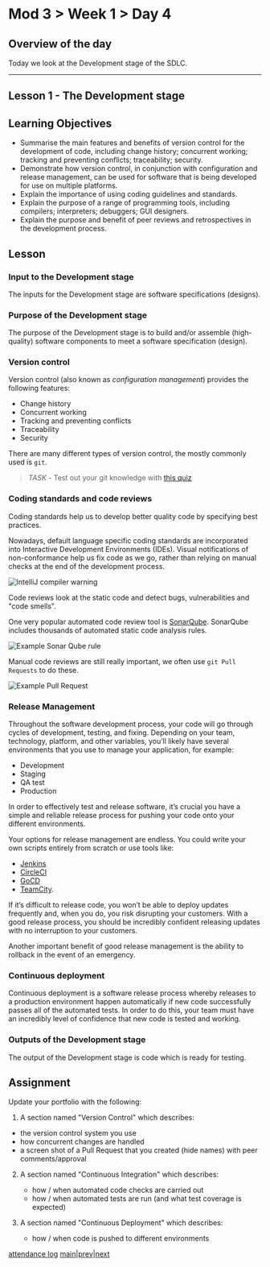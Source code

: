 # Mod 3 > Week 1 > Day 4

## Overview of the day

Today we look at the Development stage of the SDLC.

----
## Lesson 1 - The Development stage

## Learning Objectives

*   Summarise the main features and benefits of version control for the development of code, including change history; concurrent working; tracking and preventing conflicts; traceability; security.
*   Demonstrate how version control, in conjunction with configuration and release management, can be used for software that is being developed for use on multiple platforms.
*   Explain the importance of using coding guidelines and standards.
*   Explain the purpose of a range of programming tools, including compilers; interpreters; debuggers; GUI designers.
*   Explain the purpose and benefit of peer reviews and retrospectives in the development process.

## Lesson

### Input to the Development stage
The inputs for the Development stage are software specifications (designs). 

### Purpose of the Development stage
The purpose of the Development stage is to build and/or assemble (high-quality) software components to meet a software specification (design).

### Version control
Version control (also known as _configuration management_) provides the following features:

*   Change history
*   Concurrent working
*   Tracking and preventing conflicts
*   Traceability
*   Security

There are many different types of version control, the mostly commonly used is `git`.

> _TASK_ - Test out your git knowledge with [this quiz](https://www.w3schools.com/quiztest/quiztest.asp?qtest=GIT)

### Coding standards and code reviews
Coding standards help us to develop better quality code by specifying best practices.

Nowadays, default language specific coding standards are incorporated into Interactive Development Environments (IDEs). Visual notifications of non-conformance help us fix code as we go, rather than relying on manual checks at the end of the development process. 

![IntelliJ compiler warning](https://user-images.githubusercontent.com/1316724/142285886-811efd5b-00a5-4fae-9f45-4711bf9c7843.png)

Code reviews look at the static code and detect bugs, vulnerabilities and "code smells". 

One very popular automated code review tool is [SonarQube](https://www.sonarqube.org/). SonarQube includes thousands of automated static code analysis rules.

![Example Sonar Qube rule](https://user-images.githubusercontent.com/1316724/142284540-6294c674-5cef-4cc2-a485-775265ac7eb6.PNG)

Manual code reviews are still really important, we often use `git Pull Requests` to do these.

![Example Pull Request](https://user-images.githubusercontent.com/1316724/142287329-6d434f59-739e-49ee-8824-8a8de1a5ef68.png)

### Release Management

Throughout the software development process, your code will go through cycles of development, testing, and fixing. Depending on your team, technology, platform, and other variables, you’ll likely have several environments that you use to manage your application, for example:

*   Development
*   Staging
*   QA test
*   Production

In order to effectively test and release software, it’s crucial you have a simple and reliable release process for pushing your code onto your different environments.

Your options for release management are endless. You could write your own scripts entirely from scratch or use tools like:
* [Jenkins](https://www.jenkins.io/)
* [CircleCI](https://circleci.com/)
* [GoCD](https://www.gocd.org/)
* [TeamCity](https://www.jetbrains.com/teamcity/).

If it’s difficult to release code, you won’t be able to deploy updates frequently and, when you do, you risk disrupting your customers. With a good release process, you should be incredibly confident releasing updates with no interruption to your customers. 

Another important benefit of good release management is the ability to rollback in the event of an emergency. 

### Continuous deployment

Continuous deployment is a software release process whereby releases to a production environment happen automatically if new code successfully passes all of the automated tests. In order to do this, your team must have an incredibly level of confidence that new code is tested and working. 

### Outputs of the Development stage
The output of the Development stage is code which is ready for testing. 

## Assignment
Update your portfolio with the following:

1.  A section named "Version Control" which describes:
   * the version control system you use
   * how concurrent changes are handled
   * a screen shot of a Pull Request that you created (hide names) with peer comments/approval

2. A section named "Continuous Integration" which describes:
   * how / when automated code checks are carried out
   * how / when automated tests are run (and what test coverage is expected)

3. A section named "Continuous Deployment" which describes:
   * how / when code is pushed to different environments

[attendance log](https://platform.multiverse.io/apprentice/attendance-log/201)
[main](/swe)|[prev](/swe/mod3/wk1/day3.html)|[next](/swe/mod3/wk1/day5.html)